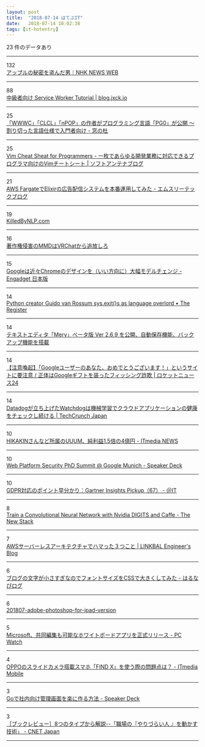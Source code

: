```yaml
---
layout: post
title:  "2018-07-14 はてぶIT"
date:   2018-07-14 10:02:38
tags: [it-hotentry]
---
```

23 件のデータあり

<hr><div class="row">
<div class="col-1"><span class="badge badge-pill badge-success h2">132</span></div>
<div class="col-11"><a href='https://www3.nhk.or.jp/news/business_tokushu/2018_0713.html' target='_blank'>アップルの秘密を盗んだ男｜NHK NEWS WEB</a></div>
</div>
<hr>
<div class="row">
<div class="col-1"><span class="badge badge-pill badge-success h2">88</span></div>
<div class="col-11"><a href='https://blog.jxck.io/entries/2016-04-24/service-worker-tutorial.html' target='_blank'>中級者向け Service Worker Tutorial | blog.jxck.io</a></div>
</div>
<hr>
<div class="row">
<div class="col-1"><span class="badge badge-pill badge-success h2">25</span></div>
<div class="col-11"><a href='https://forest.watch.impress.co.jp/docs/news/1132868.html' target='_blank'>「WWWC」「CLCL」「nPOP」の作者がプログラミング言語「PG0」が公開 ～割り切った言語仕様で入門者向け - 窓の杜</a></div>
</div>
<hr>
<div class="row">
<div class="col-1"><span class="badge badge-pill badge-success h2">25</span></div>
<div class="col-11"><a href='https://www.softantenna.com/wp/webservice/vim-cheat-sheat-for-programmers/' target='_blank'>Vim Cheat Sheat for Programmers - 一枚であらゆる開発業務に対応できるプログラマ向けのVimチートシート | ソフトアンテナブログ</a></div>
</div>
<hr>
<div class="row">
<div class="col-1"><span class="badge badge-pill badge-success h2">21</span></div>
<div class="col-11"><a href='http://www.m3tech.blog/entry/elixir-aws-fargate' target='_blank'>AWS FargateでElixirの広告配信システムを本番運用してみた - エムスリーテックブログ</a></div>
</div>
<hr>
<div class="row">
<div class="col-1"><span class="badge badge-pill badge-success h2">19</span></div>
<div class="col-11"><a href='https://www.killedbynlp.com/posts/stop-to-use-os-path-and-open' target='_blank'>KilledByNLP.com</a></div>
</div>
<hr>
<div class="row">
<div class="col-1"><span class="badge badge-pill badge-success h2">16</span></div>
<div class="col-11"><a href='https://anond.hatelabo.jp/20180323165148' target='_blank'>著作権侵害のMMDはVRChatから追放しろ</a></div>
</div>
<hr>
<div class="row">
<div class="col-1"><span class="badge badge-pill badge-success h2">15</span></div>
<div class="col-11"><a href='https://japanese.engadget.com/2018/07/13/googles-refreshed-chrome-design-is-nearly-here/' target='_blank'>Googleは近々Chromeのデザインを（いい方向に）大幅モデルチェンジ - Engadget 日本版</a></div>
</div>
<hr>
<div class="row">
<div class="col-1"><span class="badge badge-pill badge-success h2">14</span></div>
<div class="col-11"><a href='https://www.theregister.co.uk/2018/07/13/python_creator_guido_van_rossum_quits/' target='_blank'>Python creator Guido van Rossum sys.exit()s as language overlord • The Register</a></div>
</div>
<hr>
<div class="row">
<div class="col-1"><span class="badge badge-pill badge-success h2">14</span></div>
<div class="col-11"><a href='https://www.haijin-boys.com/software/mery/mery-2-6-9' target='_blank'>テキストエディタ「Mery」ベータ版 Ver 2.6.9 を公開、自動保存機能、バックアップ機能を搭載</a></div>
</div>
<hr>
<div class="row">
<div class="col-1"><span class="badge badge-pill badge-success h2">14</span></div>
<div class="col-11"><a href='https://rocketnews24.com/2018/07/13/1090605/' target='_blank'>【注意喚起】「Googleユーザーのあなた、おめでとうございます！」というサイトに要注意 / 正体はGoogleギフトを装ったフィッシング詐欺 | ロケットニュース24</a></div>
</div>
<hr>
<div class="row">
<div class="col-1"><span class="badge badge-pill badge-success h2">14</span></div>
<div class="col-11"><a href='https://jp.techcrunch.com/2018/07/13/2018-07-12-datadog-launches-watchdog-to-help-you-monitor-your-cloud-apps/' target='_blank'>Datadogが立ち上げたWatchdogは機械学習でクラウドアプリケーションの健康をチェックし続ける | TechCrunch Japan</a></div>
</div>
<hr>
<div class="row">
<div class="col-1"><span class="badge badge-pill badge-success h2">10</span></div>
<div class="col-11"><a href='http://www.itmedia.co.jp/news/articles/1807/13/news118.html' target='_blank'>HIKAKINさんなど所属のUUUM、純利益1.5倍の4億円 - ITmedia NEWS</a></div>
</div>
<hr>
<div class="row">
<div class="col-1"><span class="badge badge-pill badge-success h2">10</span></div>
<div class="col-11"><a href='https://speakerdeck.com/mikewest/web-platform-security-phd-summit-at-google-munich' target='_blank'>Web Platform Security PhD Summit @ Google Munich - Speaker Deck</a></div>
</div>
<hr>
<div class="row">
<div class="col-1"><span class="badge badge-pill badge-success h2">10</span></div>
<div class="col-11"><a href='http://www.atmarkit.co.jp/ait/articles/1807/13/news010.html' target='_blank'>GDPR対応のポイント早分かり：Gartner Insights Pickup（67） - ＠IT</a></div>
</div>
<hr>
<div class="row">
<div class="col-1"><span class="badge badge-pill badge-success h2">8</span></div>
<div class="col-11"><a href='https://thenewstack.io/train-a-convolutional-neural-network-with-nvidia-digits-and-caffe/' target='_blank'>Train a Convolutional Neural Network with Nvidia DIGITS and Caffe - The New Stack</a></div>
</div>
<hr>
<div class="row">
<div class="col-1"><span class="badge badge-pill badge-success h2">7</span></div>
<div class="col-11"><a href='https://tech.linkbal.co.jp/4446/' target='_blank'>AWSサーバーレスアーキテクチャでハマった３つこと | LINKBAL Engineer's Blog</a></div>
</div>
<hr>
<div class="row">
<div class="col-1"><span class="badge badge-pill badge-success h2">6</span></div>
<div class="col-11"><a href='https://www.halu7.com/entry/fontsize-larger' target='_blank'>ブログの文字が小さすぎなのでフォントサイズをCSSで大きくしてみた - はるなぴログ</a></div>
</div>
<hr>
<div class="row">
<div class="col-1"><span class="badge badge-pill badge-success h2">6</span></div>
<div class="col-11"><a href='https://smhn.info/201807-adobe-photoshop-for-ipad-version' target='_blank'>201807-adobe-photoshop-for-ipad-version</a></div>
</div>
<hr>
<div class="row">
<div class="col-1"><span class="badge badge-pill badge-success h2">5</span></div>
<div class="col-11"><a href='https://pc.watch.impress.co.jp/docs/news/1132922.html' target='_blank'>Microsoft、共同編集も可能なホワイトボードアプリを正式リリース - PC Watch</a></div>
</div>
<hr>
<div class="row">
<div class="col-1"><span class="badge badge-pill badge-success h2">4</span></div>
<div class="col-11"><a href='http://www.itmedia.co.jp/mobile/articles/1807/14/news013.html' target='_blank'>OPPOのスライドカメラ搭載スマホ「FIND X」を使う際の問題点は？ - ITmedia Mobile</a></div>
</div>
<hr>
<div class="row">
<div class="col-1"><span class="badge badge-pill badge-success h2">3</span></div>
<div class="col-11"><a href='https://speakerdeck.com/yudppp/godeshe-nei-xiang-keguan-li-hua-mian-wole-nizuo-rufang-fa' target='_blank'>Goで社内向け管理画面を楽に作る方法 - Speaker Deck</a></div>
</div>
<hr>
<div class="row">
<div class="col-1"><span class="badge badge-pill badge-success h2">3</span></div>
<div class="col-11"><a href='https://japan.cnet.com/article/35121905/' target='_blank'>［ブックレビュー］8つのタイプから解説--「職場の『やりづらい人 』を動かす技術」 - CNET Japan</a></div>
</div>
<hr>
